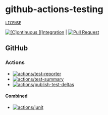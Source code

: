 # github-actions-testing

[`LICENSE`](./LICENSE.md)

[![[C]ontinuous [I]ntegration](https://github.com/percebus/github-actions-testing/actions/workflows/always.yml/badge.svg)](https://github.com/percebus/github-actions-testing/actions/workflows/always.yml) | [![Pull Request](https://github.com/percebus/github-actions-testing/actions/workflows/pull_request.yml/badge.svg)](https://github.com/percebus/github-actions-testing/actions/workflows/pull_request.yml)

## GitHub

### Actions

- [![actions/test-reporter](https://github.com/percebus/github-actions-testing/actions/workflows/action_test-reporter.yml/badge.svg)](https://github.com/percebus/github-actions-testing/actions/workflows/action_test-reporter.yml)
- [![actions/test-summary](https://github.com/percebus/github-actions-testing/actions/workflows/action_test-summary.yml/badge.svg)](https://github.com/percebus/github-actions-testing/actions/workflows/action_test-summary.yml)
- [![actions/publish-test-deltas](https://github.com/percebus/github-actions-testing/actions/workflows/action_publish-test-deltas.yml/badge.svg)](https://github.com/percebus/github-actions-testing/actions/workflows/action_publish-test-deltas.yml)

#### Combined

- [![actions/junit](https://github.com/percebus/github-actions-testing/actions/workflows/action_junit.yml/badge.svg)](https://github.com/percebus/github-actions-testing/actions/workflows/action_junit.yml)

